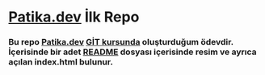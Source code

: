 # [Patika.dev](https://www.patika.dev/) İlk Repo

### Bu repo [Patika.dev](https://www.patika.dev/) [**GİT kursunda**](https://app.patika.dev/courses/git) oluşturduğum ödevdir. İçerisinde bir adet [**README**](https://github.com/elmaoglu/kodluyoruzilkrepo/blob/main/README.md) dosyası içerisinde resim ve ayrıca açılan index.html bulunur.
